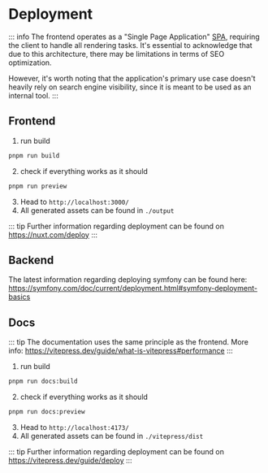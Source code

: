 # Deployment

::: info
The frontend operates as a "Single Page
Application" [SPA](https://nuxt.com/docs/guide/concepts/rendering#client-side-rendering), requiring the client to
handle all rendering tasks. It's essential to acknowledge that due to this architecture, there may be limitations in
terms of SEO optimization.

However, it's worth noting that the application's primary use case doesn't heavily rely on
search engine visibility, since it is meant to be used as an internal tool.
:::

## Frontend

1. run build

```bash
pnpm run build
```

2. check if everything works as it should

```bash
pnpm run preview
```

3. Head to `http://localhost:3000/`
4. All generated assets can be found in `./output`

::: tip
Further information regarding deployment can be found on https://nuxt.com/deploy
:::

## Backend

The latest information regarding deploying symfony can be found
here: https://symfony.com/doc/current/deployment.html#symfony-deployment-basics

## Docs

::: tip
The documentation uses the same principle as the frontend. More
info: https://vitepress.dev/guide/what-is-vitepress#performance
:::

1. run build

```bash
pnpm run docs:build
```

2. check if everything works as it should

```bash
pnpm run docs:preview
```

3. Head to `http://localhost:4173/`
4. All generated assets can be found in `./vitepress/dist`

::: tip
Further information regarding deployment can be found on https://vitepress.dev/guide/deploy
:::
